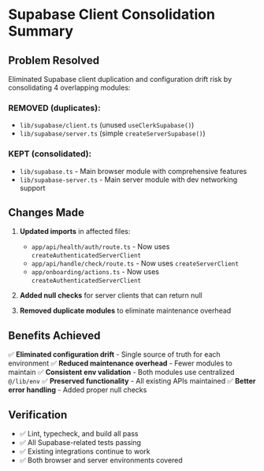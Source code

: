 # Supabase Client Consolidation Summary

## Problem Resolved

Eliminated Supabase client duplication and configuration drift risk by consolidating 4 overlapping modules:

### REMOVED (duplicates):

- `lib/supabase/client.ts` (unused `useClerkSupabase()`)
- `lib/supabase/server.ts` (simple `createServerSupabase()`)

### KEPT (consolidated):

- `lib/supabase.ts` - Main browser module with comprehensive features
- `lib/supabase-server.ts` - Main server module with dev networking support

## Changes Made

1. **Updated imports** in affected files:
   - `app/api/health/auth/route.ts` - Now uses `createAuthenticatedServerClient`
   - `app/api/handle/check/route.ts` - Now uses `createServerClient`
   - `app/onboarding/actions.ts` - Now uses `createAuthenticatedServerClient`

2. **Added null checks** for server clients that can return null

3. **Removed duplicate modules** to eliminate maintenance overhead

## Benefits Achieved

✅ **Eliminated configuration drift** - Single source of truth for each environment
✅ **Reduced maintenance overhead** - Fewer modules to maintain
✅ **Consistent env validation** - Both modules use centralized `@/lib/env`
✅ **Preserved functionality** - All existing APIs maintained
✅ **Better error handling** - Added proper null checks

## Verification

- ✅ Lint, typecheck, and build all pass
- ✅ All Supabase-related tests passing
- ✅ Existing integrations continue to work
- ✅ Both browser and server environments covered
